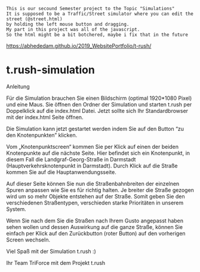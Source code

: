     This is our secound Semester project to the Topic "Simulations" 
    It is supposed to be a Traffic/Street simulator where you can edit the street (@street.html) 
    by holding the left mouse button and dragging.
    My part in this project was all of the javascript. 
    So the html might be a bit botchered, maybe i fix that in the future

https://abhededam.github.io/2019_WebsitePortfolio/t-rush/

# t.rush-simulation

Anleitung

Für die Simulation brauchen Sie einen Bildschirm (optimal 1920*1080 Pixel) und eine Maus. Sie öffnen den Ordner der Simulation und starten t.rush per Doppelklick auf die index.html Datei. Jetzt sollte sich Ihr Standardbrowser mit der index.html Seite öffnen.

Die Simulation kann jetzt gestartet werden indem Sie auf den Button “zu den Knotenpunkten” klicken. 

Vom „Knotenpunktscreen“ kommen Sie per Klick auf einen der beiden Knotenpunkte auf die nächste Seite. Hier befindet sich ein Knotenpunkt, in diesem Fall die Landgraf-Georg-Straße in Darmstadt (Hauptverkehrsknotenpunkt in Darmstadt). Durch Klick auf die Straße kommen Sie auf die Hauptanwendungsseite.

Auf dieser Seite können Sie nun die Straßenbahnbreiten der einzelnen Spuren anpassen wie Sie es für richtig halten. Je breiter die Straße gezogen wird um so mehr Objekte entstehen auf der Straße. Somit geben Sie den verschiedenen Straßentypen, verschieden starke Prioritäten in unserem System.

Wenn Sie nach dem Sie die Straßen nach Ihrem Gusto angepasst haben sehen wollen und dessen Auswirkung auf die ganze Straße, können Sie einfach per Klick auf den Zurückbutton (roter Button) auf den vorherigen Screen wechseln.



Viel Spaß mit der Simulation t.rush :)

Ihr Team TriForce mit dem Projekt t.rush
